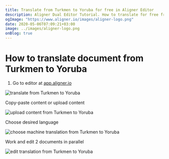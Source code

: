```yaml
---
title: Translate from Turkmen to Yoruba for free in Aligner Editor
description: Aligner Dual Editor Tutorial. How to translate for free from Turkmen to Yoruba. Aligner is multilingual document management platform. 
ogImage: "https://www.aligner.io/images/aligner-logo.png"
date: 2020-05-06T07:09:21+03:00
image: ../images/aligner-logo.png
onBlog: true
---
```


# How to translate document from Turkmen to Yoruba

1. Go to editor at [app.aligner.io](https://app.aligner.io "Aligner App web page")

![translate from Turkmen to Yoruba](../aligner-blank-editor.png "translate from Turkmen to Yoruba")

Copy-paste content or upload content

![upload content from Turkmen to Yoruba](../aligner-uploaded-document.png "upload content from Turkmen to Yoruba")

Choose desired language

![choose machine translation from Turkmen to Yoruba](../aligner-language-dropdown.png "choose machine translation from Turkmen to Yoruba")

Work and edit 2 documents in parallel

![edit translation from Turkmen to Yoruba](../aligner-double-sitded-editor.png "edit translation from Turkmen to Yoruba")

